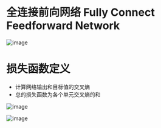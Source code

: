 # 全连接前向网络 Fully Connect Feedforward Network
![image](http://m.qpic.cn/psc?/V10GdCbE4Hg3EY/Kl*GVNe9OdIAJBN6RDL7pIQx.pclLeaDDgJziOHMq*eZzBvMPhVc66YqHJJVe9RxEcvSsUt7VuCGdr9p21tNkJ2CaVYS6IfNEMnWSDk6L*U!/b&bo=PgX9AgAAAAADB.Y!&rf=viewer_4)

# 损失函数定义
- 计算网络输出和目标值的交叉熵
- 总的损失函数为各个单元交叉熵的和

![image](http://m.qpic.cn/psc?/V10GdCbE4Hg3EY/Kl*GVNe9OdIAJBN6RDL7pBZ1p5ATWo7C0WWo.Di16S4BKSrsXyLu54HXPkg06oyZOfztzXxf8A.ag3LUpxmKaCaQIbpYhU5Sor6mUeqS9FI!/b&bo=LQXDAwAAAAADB8o!&rf=viewer_4)

![image](http://m.qpic.cn/psc?/V10GdCbE4Hg3EY/Kl*GVNe9OdIAJBN6RDL7pD6ax7xOAkGXno*cqokKHTs.l.S5m4z6HScNrxFjg3aLvaZ1SB5ZhhlnOXsV4l7pZAIt8AAD03QUMZRBq9wMaLo!/b&bo=WQUCBAAAAAADRzg!&rf=viewer_4)

